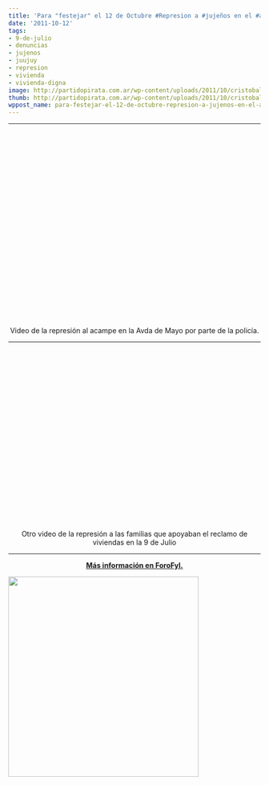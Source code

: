 ```yaml
---
title: 'Para "festejar" el 12 de Octubre #Represion a #jujeños en el #acampe'
date: '2011-10-12'
tags:
- 9-de-julio
- denuncias
- jujenos
- juujuy
- represion
- vivienda
- vivienda-digna
image: http://partidopirata.com.ar/wp-content/uploads/2011/10/cristobal-colon.png
thumb: http://partidopirata.com.ar/wp-content/uploads/2011/10/cristobal-colon-150x150.png
wppost_name: para-festejar-el-12-de-octubre-represion-a-jujenos-en-el-acampe
---
```


<hr />

<center>
<object style="height: 390px; width: 640px;" width="640" height="360" classid="clsid:d27cdb6e-ae6d-11cf-96b8-444553540000" codebase="http://download.macromedia.com/pub/shockwave/cabs/flash/swflash.cab#version=6,0,40,0"><param name="allowFullScreen" value="true" /><param name="allowScriptAccess" value="always" /><param name="src" value="http://www.youtube.com/v/dYP8qiJjF0w?version=3" /><param name="allowfullscreen" value="true" /><param name="allowscriptaccess" value="always" /><embed style="height: 390px; width: 640px;" width="640" height="360" type="application/x-shockwave-flash" src="http://www.youtube.com/v/dYP8qiJjF0w?version=3" allowFullScreen="true" allowScriptAccess="always" allowfullscreen="true" allowscriptaccess="always" /></object>
Video de la represión al acampe en la Avda de Mayo por parte de la policía.</center>

<hr />
<p style="text-align: center;"><object width="640" height="360" classid="clsid:d27cdb6e-ae6d-11cf-96b8-444553540000" codebase="http://download.macromedia.com/pub/shockwave/cabs/flash/swflash.cab#version=6,0,40,0"><param name="allowFullScreen" value="true" /><param name="allowScriptAccess" value="always" /><param name="src" value="http://www.youtube.com/v/B6a31VXPbSk&amp;hl=en_US&amp;feature=player_embedded&amp;version=3" /><param name="allowfullscreen" value="true" /><param name="allowscriptaccess" value="always" /><embed width="640" height="360" type="application/x-shockwave-flash" src="http://www.youtube.com/v/B6a31VXPbSk&amp;hl=en_US&amp;feature=player_embedded&amp;version=3" allowFullScreen="true" allowScriptAccess="always" allowfullscreen="true" allowscriptaccess="always" /></object>
Otro video de la represión a las familias que apoyaban el reclamo de viviendas en la 9 de Julio</p>


<hr />
<p style="text-align: center;"><strong><a href="http://forofyl.com.ar/viewtopic.php?p=1533950" target="_blank">Más información en ForoFyl.</a></strong></p>
<a href="http://partidopirata.com.ar/wp-content/uploads/2011/10/cristobal-colon.png"><img class="aligncenter size-full wp-image-1985" title="cristobal colon" src="http://partidopirata.com.ar/wp-content/uploads/2011/10/cristobal-colon.png" alt="" width="380" height="400" /></a>

